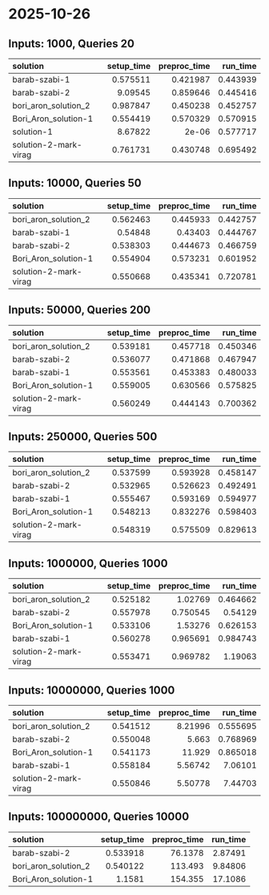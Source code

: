 # 2025-10-26

## Inputs: 1000, Queries 20

| solution              |   setup_time |   preproc_time |   run_time |
|:----------------------|-------------:|---------------:|-----------:|
| barab-szabi-1         |     0.575511 |       0.421987 |   0.443939 |
| barab-szabi-2         |     9.09545  |       0.859646 |   0.445416 |
| bori_aron_solution_2  |     0.987847 |       0.450238 |   0.452757 |
| Bori_Aron_solution-1  |     0.554419 |       0.570329 |   0.570915 |
| solution-1            |     8.67822  |       2e-06    |   0.577717 |
| solution-2-mark-virag |     0.761731 |       0.430748 |   0.695492 |

## Inputs: 10000, Queries 50

| solution              |   setup_time |   preproc_time |   run_time |
|:----------------------|-------------:|---------------:|-----------:|
| bori_aron_solution_2  |     0.562463 |       0.445933 |   0.442757 |
| barab-szabi-1         |     0.54848  |       0.43403  |   0.444767 |
| barab-szabi-2         |     0.538303 |       0.444673 |   0.466759 |
| Bori_Aron_solution-1  |     0.554904 |       0.573231 |   0.601952 |
| solution-2-mark-virag |     0.550668 |       0.435341 |   0.720781 |

## Inputs: 50000, Queries 200

| solution              |   setup_time |   preproc_time |   run_time |
|:----------------------|-------------:|---------------:|-----------:|
| bori_aron_solution_2  |     0.539181 |       0.457718 |   0.450346 |
| barab-szabi-2         |     0.536077 |       0.471868 |   0.467947 |
| barab-szabi-1         |     0.553561 |       0.453383 |   0.480033 |
| Bori_Aron_solution-1  |     0.559005 |       0.630566 |   0.575825 |
| solution-2-mark-virag |     0.560249 |       0.444143 |   0.700362 |

## Inputs: 250000, Queries 500

| solution              |   setup_time |   preproc_time |   run_time |
|:----------------------|-------------:|---------------:|-----------:|
| bori_aron_solution_2  |     0.537599 |       0.593928 |   0.458147 |
| barab-szabi-2         |     0.532965 |       0.526623 |   0.492491 |
| barab-szabi-1         |     0.555467 |       0.593169 |   0.594977 |
| Bori_Aron_solution-1  |     0.548213 |       0.832276 |   0.598403 |
| solution-2-mark-virag |     0.548319 |       0.575509 |   0.829613 |

## Inputs: 1000000, Queries 1000

| solution              |   setup_time |   preproc_time |   run_time |
|:----------------------|-------------:|---------------:|-----------:|
| bori_aron_solution_2  |     0.525182 |       1.02769  |   0.464662 |
| barab-szabi-2         |     0.557978 |       0.750545 |   0.54129  |
| Bori_Aron_solution-1  |     0.533106 |       1.53276  |   0.626153 |
| barab-szabi-1         |     0.560278 |       0.965691 |   0.984743 |
| solution-2-mark-virag |     0.553471 |       0.969782 |   1.19063  |

## Inputs: 10000000, Queries 1000

| solution              |   setup_time |   preproc_time |   run_time |
|:----------------------|-------------:|---------------:|-----------:|
| bori_aron_solution_2  |     0.541512 |        8.21996 |   0.555695 |
| barab-szabi-2         |     0.550048 |        5.663   |   0.768969 |
| Bori_Aron_solution-1  |     0.541173 |       11.929   |   0.865018 |
| barab-szabi-1         |     0.558184 |        5.56742 |   7.06101  |
| solution-2-mark-virag |     0.550846 |        5.50778 |   7.44703  |

## Inputs: 100000000, Queries 10000

| solution             |   setup_time |   preproc_time |   run_time |
|:---------------------|-------------:|---------------:|-----------:|
| barab-szabi-2        |     0.533918 |        76.1378 |    2.87491 |
| bori_aron_solution_2 |     0.540122 |       113.493  |    9.84806 |
| Bori_Aron_solution-1 |     1.1581   |       154.355  |   17.1086  |